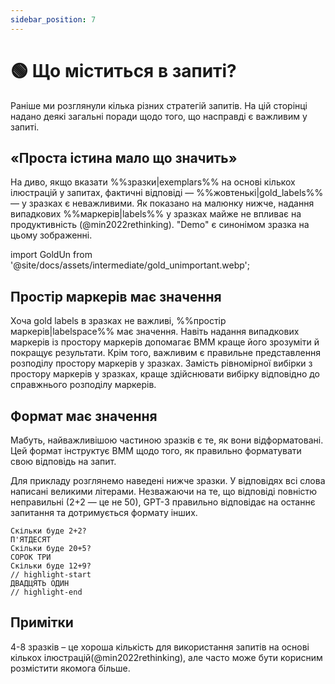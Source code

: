 ```yaml
---
sidebar_position: 7
---
```


# 🟢 Що міститься в запиті?

Раніше ми розглянули кілька різних стратегій запитів. На цій сторінці надано деякі загальні поради щодо того, що насправді є важливим у запиті.


## «Проста істина мало що значить»


На диво, якщо вказати %%зразки|exemplars%% на основі кількох ілюстрацій у запитах, фактичні відповіді — %%жовтенькі|gold_labels%% — у зразках є неважливими. Як показано на малюнку нижче, надання випадкових %%маркерів|labels%% у зразках майже не впливає на продуктивність (@min2022rethinking). "Demo" є синонімом зразка на цьому зображенні.

import GoldUn from '@site/docs/assets/intermediate/gold_unimportant.webp';

<div style={{textAlign: 'center'}}>
  <LazyLoadImage src={GoldUn} style={{width: "750px"}} />
</div>

## Простір маркерів має значення

Хоча gold labels в зразках не важливі, %%простір маркерів|labelspace%% має значення. Навіть надання випадкових маркерів із простору маркерів допомагає ВММ краще його зрозуміти й покращує результати. Крім того, важливим є правильне представлення розподілу простору маркерів у зразках. Замість рівномірної вибірки з простору маркерів у зразках, краще здійснювати вибірку відповідно до справжнього розподілу маркерів.

## Формат має значення

Мабуть, найважливішою частиною зразків є те, як вони відформатовані. Цей формат інструктує ВММ щодо того, як правильно форматувати свою відповідь на запит.

Для прикладу розглянемо наведені нижче зразки. У відповідях всі слова написані великими літерами. Незважаючи на те, що відповіді повністю неправильні (2+2 — це не 50), GPT-3 правильно відповідає на останнє запитання та дотримується формату інших.

```text
Скільки буде 2+2? 
П'ЯТДЕСЯТ
Скільки буде 20+5?
СОРОК ТРИ
Скільки буде 12+9?
// highlight-start
ДВАДЦЯТЬ ОДИН
// highlight-end
```

## Примітки

4-8 зразків – це хороша кількість для використання запитів на основі кількох ілюстрацій(@min2022rethinking), але часто може бути корисним розмістити якомога більше.
